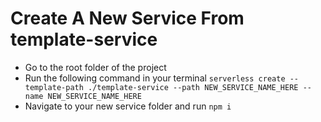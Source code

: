# Create A New Service From template-service

* Go to the root folder of the project
* Run the following command in your terminal `serverless create --template-path ./template-service --path NEW_SERVICE_NAME_HERE --name NEW_SERVICE_NAME_HERE`
* Navigate to your new service folder and run `npm i`